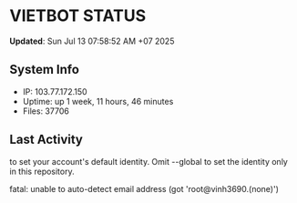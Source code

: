 # VIETBOT STATUS
**Updated**: Sun Jul 13 07:58:52 AM +07 2025

## System Info
- IP: 103.77.172.150
- Uptime: up 1 week, 11 hours, 46 minutes
- Files: 37706

## Last Activity

to set your account's default identity.
Omit --global to set the identity only in this repository.

fatal: unable to auto-detect email address (got 'root@vinh3690.(none)')
